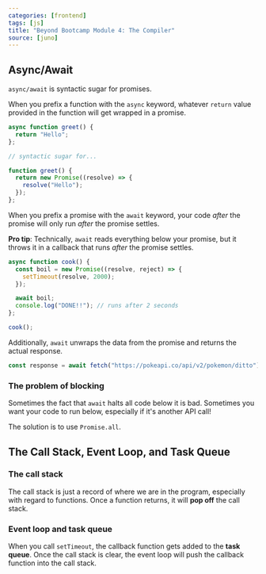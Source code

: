 ```yaml
---
categories: [frontend]
tags: [js]
title: "Beyond Bootcamp Module 4: The Compiler"
source: [juno]
---
```


## Async/Await

`async/await` is syntactic sugar for promises.

When you prefix a function with the `async` keyword, whatever `return` value provided in the function will get wrapped in a promise.

```js
async function greet() {
  return "Hello";
};

// syntactic sugar for...

function greet() {
  return new Promise((resolve) => {
    resolve("Hello");
  });
};
```

When you prefix a promise with the `await` keyword, your code *after* the promise will only run *after* the promise settles.

**Pro tip**: Technically, `await` reads everything below your promise, but it throws it in a callback that runs *after* the promise settles.

```js
async function cook() {
  const boil = new Promise((resolve, reject) => {
    setTimeout(resolve, 2000);
  });

  await boil;
  console.log("DONE!!"); // runs after 2 seconds
};

cook();
```

Additionally, `await` unwraps the data from the promise and returns the actual response.

```js
const response = await fetch("https://pokeapi.co/api/v2/pokemon/ditto");
```

### The problem of blocking

Sometimes the fact that `await` halts all code below it is bad. Sometimes you want your code to run below, especially if it's another API call!

The solution is to use `Promise.all`.

## The Call Stack, Event Loop, and Task Queue

### The call stack

The call stack is just a record of where we are in the program, especially with regard to functions. Once a function returns, it will **pop off** the call stack.

### Event loop and task queue

When you call `setTimeout`, the callback function gets added to the **task queue**. Once the call stack is clear, the event loop will push the callback function into the call stack.